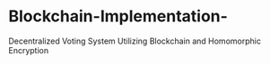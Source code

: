 # Blockchain-Implementation-
Decentralized Voting System Utilizing Blockchain and Homomorphic Encryption
